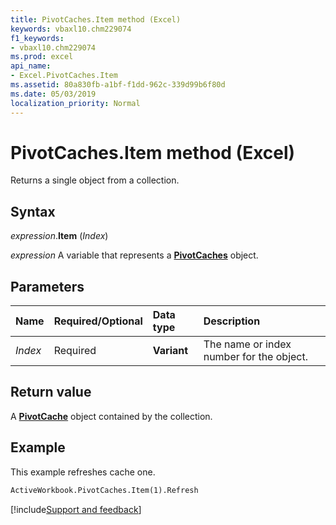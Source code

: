 ```yaml
---
title: PivotCaches.Item method (Excel)
keywords: vbaxl10.chm229074
f1_keywords:
- vbaxl10.chm229074
ms.prod: excel
api_name:
- Excel.PivotCaches.Item
ms.assetid: 80a830fb-a1bf-f1dd-962c-339d99b6f80d
ms.date: 05/03/2019
localization_priority: Normal
---
```



# PivotCaches.Item method (Excel)

Returns a single object from a collection.


## Syntax

_expression_.**Item** (_Index_)

_expression_ A variable that represents a **[PivotCaches](Excel.PivotCaches.md)** object.


## Parameters

|Name|Required/Optional|Data type|Description|
|:-----|:-----|:-----|:-----|
| _Index_|Required| **Variant**|The name or index number for the object.|

## Return value

A **[PivotCache](Excel.PivotCache.md)** object contained by the collection.


## Example

This example refreshes cache one.

```vb
ActiveWorkbook.PivotCaches.Item(1).Refresh
```



[!include[Support and feedback](~/includes/feedback-boilerplate.md)]